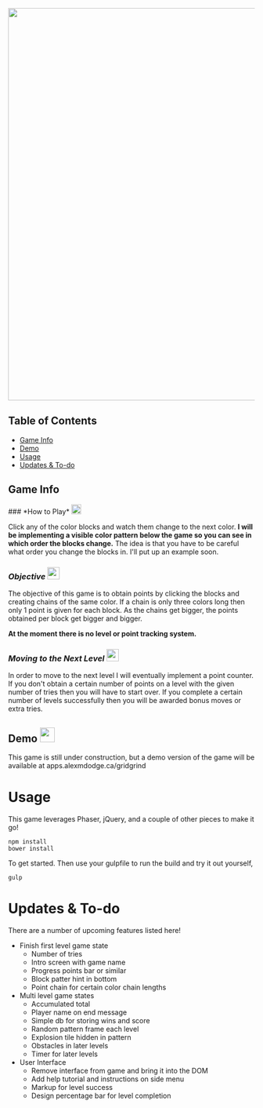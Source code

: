 <img src="http://i.imgur.com/WSyzRU2.png" width="800px">

## Table of Contents
* [Game Info](#game) <br>
* [Demo](#demo) <br>
* [Usage](#usage) <br>
* [Updates & To-do](#todo)

<h2>
	<a name="game" aria-hidden="true" class="anchor"></a>
	Game Info
</h2>
### *How to Play* <img src="http://image.flaticon.com/icons/png/512/25/25400.png" width="20px">

Click any of the color blocks and watch them change to the next color. **I will be implementing a visible color pattern below the game so you can see in which order the blocks change.** The idea is that you have to be careful what order you change the blocks in. I'll put up an example soon.

### *Objective* <img src="https://upload.wikimedia.org/wikipedia/commons/thumb/7/71/Ok_sign_font_awesome.svg/600px-Ok_sign_font_awesome.svg.png" width="25px">
The objective of this game is to obtain points by clicking the blocks and creating chains of the same color. If a chain is only three colors long then only 1 point is given for each block. As the chains get bigger, the points obtained per block get bigger and bigger.

**At the moment there is no level or point tracking system.**

### *Moving to the Next Level* <img src="https://upload.wikimedia.org/wikipedia/commons/thumb/0/03/Plus_sign_font_awesome.svg/512px-Plus_sign_font_awesome.svg.png" width="25px">
In order to move to the next level I will eventually implement a point counter. If you don't obtain a certain number of points on a level with the given number of tries then you will have to start over. If you complete a certain number of levels successfully then you will be awarded bonus moves or extra tries.

<h2>
	<a name="demo" aria-hidden="true" class="anchor"></a>
	Demo
	<img src="http://zanifesto.com/zfassets/graphics/ionicons/game-controller-b-512px.svg" width="30px">
</h2> 
This game is still under construction, but a demo version of the game will be available at apps.alexmdodge.ca/gridgrind

<h1>
	<a name="usage" aria-hidden="true" class="anchor"></a>
	Usage
</h1>
This game leverages Phaser, jQuery, and a couple of other pieces to make it go!

```
npm install
bower install
```

To get started. Then use your gulpfile to run the build and try it out yourself,

```
gulp
```

<h1>
	<a name="todo" aria-hidden="true" class="anchor"></a>
	Updates & To-do
</h1>
There are a number of upcoming features listed here!

* Finish first level game state
  * Number of tries
  * Intro screen with game name
  * Progress points bar or similar
  * Block patter hint in bottom
  * Point chain for certain color chain lengths
* Multi level game states
  * Accumulated total
  * Player name on end message
  * Simple db for storing wins and score
  * Random pattern frame each level
  * Explosion tile hidden in pattern
  * Obstacles in later levels
  * Timer for later levels
* User Interface
  * Remove interface from game and bring it into the DOM
  * Add help tutorial and instructions on side menu
  * Markup for level success
  * Design percentage bar for level completion
